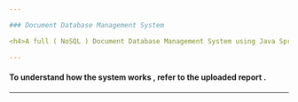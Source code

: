 ```yaml
---

### Document Database Management System

<h4>A full ( NoSQL ) Document Database Management System using Java Spring Boot Framework .</h4>

---
```


<h4>To understand how the system works , refer to the uploaded report .</h4>

---
